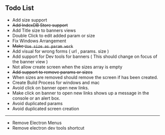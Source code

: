 ## Todo List

- Add size support
- ~~Add IndexDB Store support~~
- Add Title size to banners views
- Double Click to edit added param or size
- Fix Windows Arrangement
- ~~Make `Use size as param work`~~
- Add visual for wrong forms ( url , params. size )
- Add support for Dev tools for banners ( This should change on focus of the banner view )
- Not allow create screen when the sizes array is empty
- ~~Add support to remove params or sizes~~
- When sizes are removed should remove the screen if has been created.
- Create Build Process for windows and mac
- Avoid click on banner open new links.
- Make click on banner to open new links shows up a message in the console or an alert box.
- Avoid duplicated params
- Avoid duplicated screen creation

---------

- Remove Electron Menus
- Remove electron dev tools shortcut
